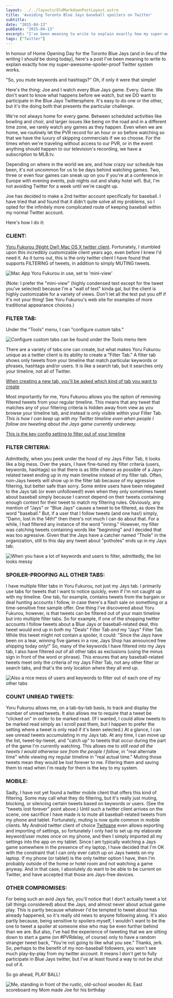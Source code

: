 ```yaml
---
layout: ../../layouts/OldMarkdownPostLayout.astro
title: 'Avoiding Toronto Blue Jays baseball spoilers on Twitter'
subtitle:
date: "2015-04-13"
pubDate: "2015-04-13"
excerpt: "I've been meaning to write to explain exactly how my super-awesome-spoiler-proof Twitter system works.  \"So, you mute keywords and hashtags?\" Oh, if only it were that simple!"
tags: ["Twitter"]
---
```


In honour of Home Opening Day for the Toronto Blue Jays (and in lieu of the writing I _should_ be doing today), here's a post I've been meaning to write to explain exactly how my super-awesome-spoiler-proof Twitter system works.

"So, you mute keywords and hashtags?" Oh, if only it were that simple!

Here's the thing: Joe and I watch every Blue Jays game. Every. Game. We don't want to know what happens before we watch, but we DO want to participate in the Blue Jays Twittersphere. It's easy to do one or the other, but it's the doing both that presents the particular challenge.

We're not always home for every game. Between scheduled activities like bowling and choir, and larger issues like being on the road and in a different time zone, we rarely watch any games as they happen. Even when we are home, we routinely let the PVR record for an hour or so before watching so that we have the luxury of skipping commercials if we so choose. For the times when we're traveling without access to our PVR, or in the event anything should happen to our television's recording, we have a subscription to MLB.tv.

Depending on where in the world we are, and how crazy our schedule has been, it's not uncommon for us to be days behind watching games. Two, three or even four games can sneak up on you if you're at a conference in Europe with evening events, pub nights out and shaky hotel wifi. But, I'm not avoiding Twitter for a week until we're caught up.

Joe has decided to make a 2nd twitter account specifically for baseball. I have tried that and found that it didn't quite solve all my problems, so I opted for the infinitely more complicated route of keeping baseball within my normal Twitter account.

Here's how I do it:

### CLIENT:

[Yoru Fukurou (Night Owl) Mac OS X twitter client](https://sites.google.com/site/yorufukurou/home-en). Fortunately, I stumbled upon this incredibly customizable client years ago, even before I knew I'd need it. As it turns out, this is the only twitter client I have found that supports FILTERING of tweets, in addition to simply MUTING tweets.

![Mac App Yoru Fukurou in use, set to 'mini-view'](https://lh3.googleusercontent.com/pw/AM-JKLWv7p26kNubMJV8fbB9XKfxBcp-EGS0jOUHnjaLTBUJDyXHfvEqjh_5aMuEgVGhGntggUO4L7RtSrJHTmzAp0Qoqzdt3QVAeZv-pc3-Hu-gjw5FlElzSLt6Hpx2jUnllWXMB-GGtfr3i0Bl9KPDAAVJZw=w1353-h678-no?.jpg)

(Note: I prefer the "mini-view" (highly condensed text except for the tweet you've selected) because I'm a "wall of text" kinda gal, but the client is highly customizable for a variety of views. Don't let all the text put you off if it's not your thing! See Yoru Fukurou's web site for examples of more traditional appearance choices.)

### FILTER TAB:

Under the "Tools" menu, I can "configure custom tabs."

![Configure custom tabs can be found under the Tools menu item](https://lh3.googleusercontent.com/pw/AM-JKLXe0gjrZNRC5OVINrLCLkiafj5sVthtUMB8lnHRJ8y3R6cEZr0MehzOTtYwVktiLqwXDYSCl23l2DiYwWp0jmamDtBXhnKD2SP0mK2VkW3alVWmze5XKRWZkaf-a0oObO79qUbFcP4-3FQfNUO5E5mTrg=w1087-h204-no?.jpg)

There are a variety of tabs one can create, but what makes Yoru Fukurou unique as a twitter client is its ability to create a "Filter Tab." A filter tab shows only tweets from your timeline that match particular keywords or phrases, hashtags and/or users. It is like a search tab, but it searches only your timeline, not all of Twitter.

[When creating a new tab, you'll be asked which kind of tab you want to create](https://lh3.googleusercontent.com/pw/AM-JKLUFOVz6cXJV8M57gyaHynmb2ob76soXfqfO3yWvJiEl7wDTvNhwElg1WvKem8EX9r6Xv-w39x1MxFA17g--WsYqaTOXQnS7N2w-A-fUQniUEptH_Ydcn6NpUktmG27fKKQrNsX0FbgyIKgOhAULJp53dA=w1365-h322-no?.jpg)

Most importantly for me, Yoru Fukurou allows you the option of removing filtered tweets from your regular timeline. This means that any tweet that matches any of your filtering criteria is hidden away from view as you browse your timeline tab, and instead is only visible within your Filter Tab. _This is how I can keep up with my Twitter timeline even when people I follow are tweeting about the Jays game currently underway._

[This is the key config setting to filter out of your timeline](https://lh3.googleusercontent.com/pw/AM-JKLUBKgDkpYb0jopi-9z7tDNtiva52u7sWHnl8g88c0WJf5OCsxvUVfZ8C3MTGUX_gZzelEK0cgddTRTqeieziJ1DpwTmpuhm64Wkpte_XoERbm1zdkmZeb1nvLZ_oSkuyhfNLTdf-39UaZlkIt3qOhgnOQ=w1365-h512-no?.jpg)

### FILTER CRITERIA:

Admittedly, when you peek under the hood of my Jays Filter Tab, it looks like a big mess. Over the years, I have fine-tuned my filter criteria (users, keywords, hashtags) so that there is as little chance as possible of a Jays-related tweet ending up in my main timeline instead of my filter tab. Often, non-Jays tweets will show up in the filter tab because of my agressive filtering, but better safe than sorry. Some entire users have been relegated to the Jays tab (or even unfollowed!) even when they only sometimes tweet about baseball simply because I cannot depend on their tweets containing enough context for their tweet to match my filtering rules. Obviously, any mention of "Jays" or "Blue Jays" causes a tweet to be filtered, as does the word "baseball." But, if a user that I follow tweets (and one has!) simply, "Damn, lost in the 14th!" then there's not much I can do about that. For a while, I had filtered any instance of the word "inning." However, my filter was catching tweets containing words like "beginning" and I decided that was too agressive. Given that the Jays have a catcher named "Thole" in the organization, still to this day any tweet about "potholes" ends up in my Jays tab.

![When you have a lot of keywords and users to filter, admittedly, the list looks messy](https://lh3.googleusercontent.com/pw/AM-JKLWpCnCBAZxfx8IfJ46pRy63d_h9osTX_1D4a0kidzZlA-PSH6btec0Em7c1hbyWKCtmIk1VrLLuDBp4AvmkpMJfkjX5ryDOz6TNqciSGa_qT9yBrKpqkQ93CN_8JFGlIN9nq2BvcxPlS8JiWOKJk-C6VA=w1360-h313-no?.jpg)

### SPOILER-PROOFING ALL OTHER TABS:

I have multiple filter tabs in Yoru Fukurou, not just my Jays tab. I primarily use tabs for tweets that I want to notice quickly, even if I'm not caught up with my timeline. One tab, for example, contains tweets from the bargain or deal hunting accounts I follow, in case there's a flash sale on something or a time-sensitive free sample offer. One thing I've discovered about Yoru Fukurou, however, is that tweets can be filtered out of your main timeline but into multiple filter tabs. So for example, if one of the shopping twitter accounts I follow tweets about a Blue Jays or baseball-related deal, this tweet would end up in _both_ my "Deals" Filter Tab _and_ my "Jays" Filter Tab. While this tweet might not contain a spoiler, it could: "Since the Jays have been on a tear, winning five games in a row, Jays Shop has announced free shipping today only!" So, many of the keywords I have filtered _into_ my Jays tab, I also have filtered _out_ of all other tabs as exclusions (using the minus sign in front of the word or phrase). This ensures that any baseball-related tweets meet only the criteria of my Jays Filter Tab, not any other filter or search tabs, and that's the only location where they all end up.

![Also a nice mess of users and keywords to filter *out* of each one of my other tabs](https://lh3.googleusercontent.com/pw/AM-JKLUudD-VWvZmG6Ml_mOX4_aak4kXGwF3VU-QGa4ailFxFAoc1cB7osRZnhk1AMiK0bc0l_wJIDx4jQNFrMSVY3xeaunBo85xS2Cyz6MIllcr_z9Clchf9oj44bA6kjfrELuKvSSmIa-RUe4f_cpnEOdsJQ=w1308-h201-no?authuser=0.jpg)

### COUNT UNREAD TWEETS:

Yoru Fukurou allows me, on a tab-by-tab basis, to track and display the number of unread tweets. It also allows me to require that a tweet be "clicked on" in order to be marked read. (If I wanted, I could allow tweets to be marked read simply as I scroll past them, but I happen to prefer the setting where a tweet is only read if it's been selected.) At a glance, I can see unread tweets accumulating in my Jays tab. At any time, I can move up the list, tweet-by-tweet, and "catch up" to tweets that occur during the part of the game I'm currently watching. This allows me to _still read all the tweets I would otherwise see from the people I follow_, in "real alternate time" while viewing my regular timeline in "real actual time." Muting those tweets mean they would be lost forever to me. Filtering them and saving them to read when I'm ready for them is the key to my system.

### MOBILE:

Sadly, I have not yet found a twitter mobile client that offers this kind of filtering. Some may call what they do filtering, but it's really just muting, blocking, or silencing certain tweets based on keywords or users. (See the "tweets lost forever" point above.) Until such a twitter client arrives on the scene, one sacrifice I have made is to mute all baseball-related tweets from my phone and tablet. Fortunately, muting is now quite common in mobile clients. My Android twitter client of choice [Twitpane](https://play.google.com/store/apps/details?id=com.twitpane) even allows exporting and importing of settings, so fortunately I only had to set up my elaborate keyword/user mutes once on my phone, and then I simply imported all my settings into the app on my tablet. Since I am typically watching a Jays game somewhere in the presence of my laptop, I have decided that I'm OK with the constraint that I can only ever catch up on Jays tweets on my laptop. If my phone (or tablet) is the only twitter option I have, then I'm probably outside of the home or hotel room and not watching a game anyway. And in that case, I absolutely do want to be able to be current on Twitter, and have accepted that those are Jays-free devices.

### OTHER COMPROMISES:

For being such an avid Jays fan, you'll notice that I don't actually tweet a lot (all things considered) about the Jays, and almost never about actual game play. This is partly because whatever I'd be tempted to tweet about has already happened, so it's really old news to anyone following along. It's also partly because, being sensitive to spoilers myself, I wouldn't want to be the one to tweet a spoiler at someone else who may be even further behind than we are. But also, I've had the experience of tweeting that we are sitting down to start a game (on #PVRdelay, of course) only to have a random stranger tweet back, "You're not going to like what you see." Thanks, jerk. So, perhaps to the benefit of my non-baseball followers, you won't see much play-by-play from my twitter account. It means I don't get to fully participate in Blue Jays twitter, but I've at least found a way to not be shut out of it.

So go ahead, PLAY BALL!

![Me, standing in front of the rustic, old-school wooden AL East scoreboard my Mom made Joe for his birthday](https://lh3.googleusercontent.com/pw/AM-JKLV7TlqOkga7k4naRbxm5-qbZd7S40MCBDq3u-PBRNKkAFCQP-iT85JRW0M8j54d2N__kgUhloowbgvX6EvzXRNfkbpOm1OQ7r74qYoAzM7fRP0zEgFzZxl-LvTdOBX8RlLaqCcFkwhxrHayiMybQWdGLw=w1752-h987-no?authuser=0.jpg)
